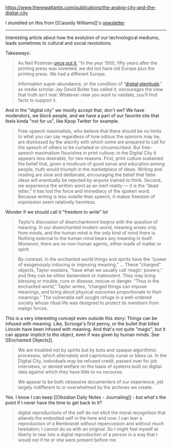 https://www.thenewatlantis.com/publications/the-analog-city-and-the-digital-city

I stumbled on this from [[Cassidy Williams]]'s [newsletter](https://buttondown.email/cassidoo/archive/even-if-youre-on-the-right-track-youll-get-run/)

---

Interesting article about how the evolution of our technological mediums, leads sometimes to cultural and social revolutions.

Takeaways:

> As Neil Postman [once put it](https://www.amazon.com/dp/0679745408/?tag=thenewatl-20), “In the year 1500, fifty years after the printing press was invented, we did not have old Europe plus the printing press. We had a different Europe.

> Information super-abundance, or the condition of “[digital plenitude](https://www.amazon.com/dp/0262039737/?tag=thenewatl-20),” as media scholar Jay David Bolter has called it, encourages the view that truth isn’t real: Whatever view you want to validate, you’ll find facts to support it.

And in the "digital city" we mostly accept that, don't we? We have moderators, we block people, and we have a part of our favorite site that feels kinda "not for us", like Kpop Twitter for example. 

> Free-speech maximalists, who believe that there should be no limits to what you can say regardless of how odious the opinions may be, are distressed by the alacrity with which some are prepared to call for the speech of others to be curtailed or circumscribed. But free-speech maximalism flourishes in print culture; in the Digital City it appears less desirable, for two reasons. First, print culture sustained the belief that, given a modicum of good sense and education among people, truth would triumph in the marketplace of ideas. Writing and reading are slow and deliberate, encouraging the belief that false ideas will eventually be rejected by anyone trained to think. Second, we experience the written word as an inert reality — it is the “dead letter,” it has lost the force and immediacy of the spoken word. Because writing is less volatile than speech, it makes freedom of expression seem relatively harmless.

Wonder if we should call it "freedom to write" lol

> Taylor’s discussion of disenchantment begins with the question of meaning. In our disenchanted modern world, meaning arises only from minds, and the human mind is the only kind of mind there is. Nothing external to the human mind bears any meaning in itself. Moreover, there are no non-human agents, either made of matter or spirit. 
> 
> By contrast, in the enchanted world things and spirits have the “power of exogenously inducing or imposing meaning,” ... These “charged” objects, Taylor explains, “have what we usually call ‘magic’ powers,” and they can be either benevolent or malevolent. They may bring blessing or trouble, cure or disease, rescue or danger. “Thus in the enchanted world,” Taylor writes, “charged things can impose meanings, and bring about physical outcomes proportionate to their meanings.” The vulnerable self sought refuge in a well-ordered society whose ritual life was designed to protect its members from malign forces. 

This is a very interesting concept even outside this story: Things can be infused with meaning. Like, Scrooge's first penny, or the bullet that killed Lincoln have been infused with meaning. And that's not quite "magic",  but it can appear implicit to the object, even if was given by human minds. See [[Enchanted Objects]].

> We are troubled not by spirits but by bots and opaque algorithmic processes, which alternately and capriciously curse or bless us. In the Digital City, individuals may be refused credit, passed over for job interviews, or denied welfare on the basis of systems built on digital data against which they have little to no recourse.

> We appear to be both obsessive documenters of our experience, yet largely indifferent to or overwhelmed by the archives we create.

Yes. I know I can keep [[Obsidian Daily Notes - Journaling]] - but what's the point if I never have the time to get back to it?

> digital reproductions of the self do not elicit the moral recognition that attends the embodied self in the here and now. I can tear a reproduction of a Rembrandt without repercussion and without much hesitation; I cannot do so with an original. So I might feel myself at liberty to tear into a digital reproduction of a person in a way that I would not if he or she were present before me.

